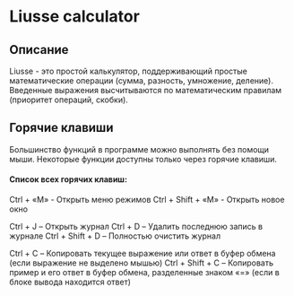 # Liusse calculator #

## Описание ##

Liusse - это простой калькулятор, поддерживающий простые математические операции (сумма, разность, умножение, деление). Введенные выражения высчитываются по математическим правилам (приоритет операций, скобки).



## Горячие клавиши ##

Большинство функций в программе можно выполнять без помощи мыши. Некоторые функции доступны только через горячие клавиши.

#### Список всех горячих клавиш: ####
Ctrl + «M» - Открыть меню режимов 
Ctrl + Shift + «M» - Открыть новое окно

Ctrl + J – Открыть журнал 
Ctrl + D – Удалить последнюю запись в журнале 
Ctrl + Shift + D – Полностью очистить журнал

Ctrl + C – Копировать текущее выражение или ответ в буфер обмена (если выражение не выделено мышью) 
Ctrl + Shift + C – Копировать пример и его ответ в буфер обмена, разделенные знаком «=» (если в блоке вывода находится ответ)
